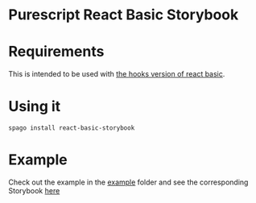 # Purescript React Basic Storybook

# Requirements
This is intended to be used with [the hooks version of react basic](https://github.com/spicydonuts/purescript-react-basic-hooks).

# Using it
```
spago install react-basic-storybook
```

# Example
Check out the example in the [example](./example) folder and see the corresponding Storybook [here](https://htmlpreview.github.io/?https://github.com/i-am-the-slime/purescript-react-basic-storybook/blob/master/example/storybook-static/index.html)
